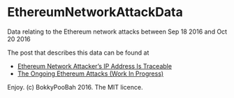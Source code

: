 # EthereumNetworkAttackData
Data relating to the Ethereum network attacks between Sep 18 2016 and Oct 20 2016

The post that describes this data can be found at

* [Ethereum Network Attacker’s IP Address Is Traceable](https://www.bokconsulting.com.au/blog/ethereum-network-attackers-ip-address-is-traceable/)
* [The Ongoing Ethereum Attacks (Work In Progress)](https://www.reddit.com/r/ethereum/comments/58hhry/the_ongoing_ethereum_attacks_work_in_progress/)

Enjoy. (c) BokkyPooBah 2016. The MIT licence.
